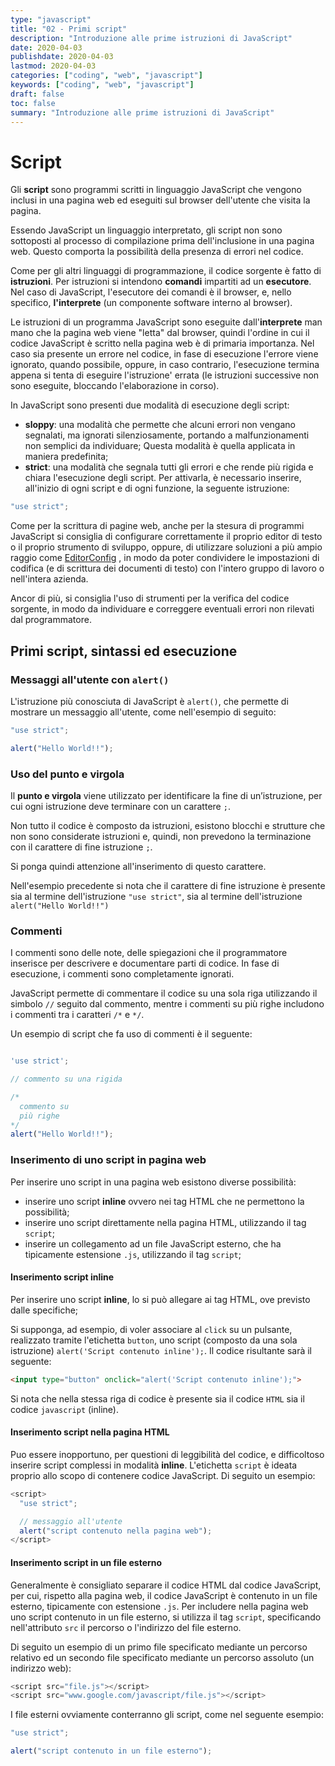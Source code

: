 ```yaml
---
type: "javascript"
title: "02 - Primi script"
description: "Introduzione alle prime istruzioni di JavaScript"
date: 2020-04-03
publishdate: 2020-04-03
lastmod: 2020-04-03
categories: ["coding", "web", "javascript"]
keywords: ["coding", "web", "javascript"]
draft: false
toc: false
summary: "Introduzione alle prime istruzioni di JavaScript"
---
```


# Script

Gli **script** sono programmi scritti in linguaggio JavaScript che vengono inclusi in una pagina web ed eseguiti sul browser dell'utente che visita la pagina.

Essendo JavaScript un linguaggio interpretato, gli script non sono sottoposti al processo di compilazione prima dell'inclusione in una pagina web. Questo comporta la possibilità della presenza di errori nel codice.

Come per gli altri linguaggi di programmazione, il codice sorgente è fatto di **istruzioni**. Per istruzioni si intendono **comandi** impartiti ad un **esecutore**. Nel caso di JavaScript, l'esecutore dei comandi è il browser, e, nello specifico, **l'interprete** (un componente software interno al browser).

Le istruzioni di un programma JavaScript sono eseguite dall'**interprete** man mano che la pagina web viene "letta" dal browser, quindi l'ordine in cui il codice JavaScript è scritto nella pagina web è di primaria importanza. Nel caso sia presente un errore nel codice, in fase di esecuzione l'errore viene ignorato, quando possibile, oppure, in caso contrario, l'esecuzione termina appena si tenta di eseguire l'istruzione' errata (le istruzioni successive non sono eseguite, bloccando l'elaborazione in corso).

In JavaScript sono presenti due modalità di esecuzione degli script:

- **sloppy**: una modalità che permette che alcuni errori non vengano segnalati, ma ignorati silenziosamente, portando a malfunzionamenti non semplici da individuare; Questa modalità è quella applicata in maniera predefinita;
- **strict**: una modalità che segnala tutti gli errori e che rende più rigida e chiara l'esecuzione degli script. Per attivarla, è necessario inserire, all'inizio di ogni script e di ogni funzione, la seguente istruzione:

```javascript
"use strict";
```

Come per la scrittura di pagine web, anche per la stesura di programmi JavaScript si consiglia di configurare correttamente il proprio editor di testo o il proprio strumento di sviluppo, oppure, di utilizzare soluzioni a più ampio raggio come
[EditorConfig](/coding/tools/editorconfig/ "Link ad EditorConfig su wikipedia") <!-- TODO: impostare il link a wikipedia -->,
in modo da poter condividere le impostazioni di codifica (e di scrittura dei documenti di testo) con l'intero gruppo di lavoro o nell'intera azienda.

Ancor di più, si consiglia l'uso di strumenti per la verifica del codice sorgente, in modo da individuare e correggere eventuali errori non rilevati dal programmatore.

## Primi script, sintassi ed esecuzione

### Messaggi all'utente con ``alert()``

L'istruzione più conosciuta di JavaScript è ``alert()``, che permette di mostrare un messaggio all'utente, come nell'esempio di seguito:

```javascript
"use strict";

alert("Hello World!!");
```

### Uso del punto e virgola

Il **punto e virgola** viene utilizzato per identificare la fine di un’istruzione, per cui ogni istruzione deve terminare con un carattere ``;``.

Non tutto il codice è composto da istruzioni, esistono blocchi e strutture che non sono considerate istruzioni e, quindi, non prevedono la terminazione con il carattere di fine istruzione ``;``.

Si ponga quindi attenzione all'inserimento di questo carattere.

Nell'esempio precedente si nota che il carattere di fine istruzione è presente sia al termine dell'istruzione ``"use strict"``, sia al termine dell'istruzione ``alert("Hello World!!")``

### Commenti

I commenti sono delle note, delle spiegazioni che il programmatore inserisce per descrivere e documentare parti di codice. In fase di esecuzione, i commenti sono completamente ignorati.

JavaScript permette di commentare il codice su una sola riga utilizzando il simbolo ``//`` seguito dal commento, mentre i commenti su più righe includono i commenti tra i caratteri ``/*`` e ``*/``.

Un esempio di script che fa uso di commenti è il seguente:

```javascript

'use strict';

// commento su una rigida

/*
  commento su
  più righe
*/
alert("Hello World!!");
```

### Inserimento di uno script in pagina web

Per inserire uno script in una pagina web esistono diverse possibilità:

- inserire uno script **inline** ovvero nei tag HTML che ne permettono la possibilità;
- inserire uno script direttamente nella pagina HTML, utilizzando il tag ``script``;
- inserire un collegamento ad un file JavaScript esterno, che ha tipicamente estensione ``.js``, utilizzando il tag ``script``;

#### Inserimento script inline

Per inserire uno script **inline**, lo si può allegare ai tag HTML, ove previsto dalle specifiche;

Si supponga, ad esempio, di voler associare al ``click`` su un pulsante, realizzato tramite l'etichetta ``button``, uno script (composto da una sola istruzione) ``alert('Script contenuto inline');``. Il codice risultante sarà il seguente:

```html
<input type="button" onclick="alert('Script contenuto inline');">
```

Si nota che nella stessa riga di codice è presente sia il codice ``HTML`` sia il codice ``javascript`` (inline).

#### Inserimento script nella pagina HTML

Puo essere inopportuno, per questioni di leggibilità del codice, e difficoltoso inserire script complessi in modalità **inline**. L'etichetta ``script`` è ideata proprio allo scopo di contenere codice JavaScript. Di seguito un esempio:

```javascript
<script>
  "use strict";

  // messaggio all'utente
  alert("script contenuto nella pagina web");
</script>
```

#### Inserimento script in un file esterno

Generalmente è consigliato separare il codice HTML dal codice JavaScript, per cui, rispetto alla pagina web, il codice JavaScript è contenuto in un file esterno, tipicamente con estensione ``.js``.  Per includere nella pagina web uno script contenuto in un file esterno, si utilizza il tag ``script``, specificando nell'attributo ``src`` il percorso o l'indirizzo del file esterno.

Di seguito un esempio di un primo file specificato mediante un percorso relativo ed un secondo file specificato mediante un percorso assoluto (un indirizzo web):

```javascript
<script src="file.js"></script>
<script src="www.google.com/javascript/file.js"></script>
```

I file esterni ovviamente conterranno gli script, come nel seguente esempio:

```javascript
"use strict";

alert("script contenuto in un file esterno");
```
